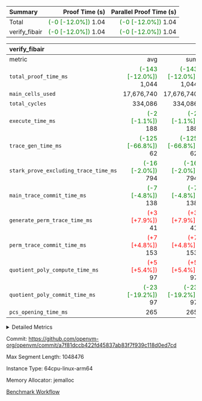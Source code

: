 | Summary | Proof Time (s) | Parallel Proof Time (s) |
|:---|---:|---:|
| Total | <span style='color: green'>(-0 [-12.0%])</span> 1.04 | <span style='color: green'>(-0 [-12.0%])</span> 1.04 |
| verify_fibair | <span style='color: green'>(-0 [-12.0%])</span> 1.04 | <span style='color: green'>(-0 [-12.0%])</span> 1.04 |


| verify_fibair |||||
|:---|---:|---:|---:|---:|
|metric|avg|sum|max|min|
| `total_proof_time_ms ` | <span style='color: green'>(-143 [-12.0%])</span> 1,044 | <span style='color: green'>(-143 [-12.0%])</span> 1,044 | <span style='color: green'>(-143 [-12.0%])</span> 1,044 | <span style='color: green'>(-143 [-12.0%])</span> 1,044 |
| `main_cells_used     ` |  17,676,740 |  17,676,740 |  17,676,740 |  17,676,740 |
| `total_cycles        ` |  334,086 |  334,086 |  334,086 |  334,086 |
| `execute_time_ms     ` | <span style='color: green'>(-2 [-1.1%])</span> 188 | <span style='color: green'>(-2 [-1.1%])</span> 188 | <span style='color: green'>(-2 [-1.1%])</span> 188 | <span style='color: green'>(-2 [-1.1%])</span> 188 |
| `trace_gen_time_ms   ` | <span style='color: green'>(-125 [-66.8%])</span> 62 | <span style='color: green'>(-125 [-66.8%])</span> 62 | <span style='color: green'>(-125 [-66.8%])</span> 62 | <span style='color: green'>(-125 [-66.8%])</span> 62 |
| `stark_prove_excluding_trace_time_ms` | <span style='color: green'>(-16 [-2.0%])</span> 794 | <span style='color: green'>(-16 [-2.0%])</span> 794 | <span style='color: green'>(-16 [-2.0%])</span> 794 | <span style='color: green'>(-16 [-2.0%])</span> 794 |
| `main_trace_commit_time_ms` | <span style='color: green'>(-7 [-4.8%])</span> 138 | <span style='color: green'>(-7 [-4.8%])</span> 138 | <span style='color: green'>(-7 [-4.8%])</span> 138 | <span style='color: green'>(-7 [-4.8%])</span> 138 |
| `generate_perm_trace_time_ms` | <span style='color: red'>(+3 [+7.9%])</span> 41 | <span style='color: red'>(+3 [+7.9%])</span> 41 | <span style='color: red'>(+3 [+7.9%])</span> 41 | <span style='color: red'>(+3 [+7.9%])</span> 41 |
| `perm_trace_commit_time_ms` | <span style='color: red'>(+7 [+4.8%])</span> 153 | <span style='color: red'>(+7 [+4.8%])</span> 153 | <span style='color: red'>(+7 [+4.8%])</span> 153 | <span style='color: red'>(+7 [+4.8%])</span> 153 |
| `quotient_poly_compute_time_ms` | <span style='color: red'>(+5 [+5.4%])</span> 97 | <span style='color: red'>(+5 [+5.4%])</span> 97 | <span style='color: red'>(+5 [+5.4%])</span> 97 | <span style='color: red'>(+5 [+5.4%])</span> 97 |
| `quotient_poly_commit_time_ms` | <span style='color: green'>(-23 [-19.2%])</span> 97 | <span style='color: green'>(-23 [-19.2%])</span> 97 | <span style='color: green'>(-23 [-19.2%])</span> 97 | <span style='color: green'>(-23 [-19.2%])</span> 97 |
| `pcs_opening_time_ms ` |  265 |  265 |  265 |  265 |



<details>
<summary>Detailed Metrics</summary>

|  | verify_program_compile_ms | total_cells | stark_prove_excluding_trace_time_ms | quotient_poly_compute_time_ms | quotient_poly_commit_time_ms | perm_trace_commit_time_ms | pcs_opening_time_ms | main_trace_commit_time_ms |
| --- | --- | --- | --- | --- | --- | --- | --- |
|  | 7 | 65,536 | 36 | 1 | 6 | 0 | 21 | 7 | 

| air_name | rows | quotient_deg | main_cols | interactions | constraints | cells |
| --- | --- | --- | --- | --- | --- | --- |
| AccessAdapterAir<2> |  | 2 |  | 5 | 12 |  | 
| AccessAdapterAir<4> |  | 2 |  | 5 | 12 |  | 
| AccessAdapterAir<8> |  | 2 |  | 5 | 12 |  | 
| FibonacciAir | 32,768 | 1 | 2 |  | 5 | 65,536 | 
| FriReducedOpeningAir |  | 2 |  | 39 | 71 |  | 
| JalRangeCheckAir |  | 2 |  | 9 | 14 |  | 
| NativePoseidon2Air<BabyBearParameters>, 1> |  | 2 |  | 136 | 572 |  | 
| PhantomAir |  | 2 |  | 3 | 5 |  | 
| ProgramAir |  | 1 |  | 1 | 4 |  | 
| VariableRangeCheckerAir |  | 1 |  | 1 | 4 |  | 
| VmAirWrapper<AluNativeAdapterAir, FieldArithmeticCoreAir> |  | 2 |  | 15 | 27 |  | 
| VmAirWrapper<BranchNativeAdapterAir, BranchEqualCoreAir<1> |  | 2 |  | 11 | 25 |  | 
| VmAirWrapper<NativeAdapterAir<2, 0>, PublicValuesCoreAir> |  | 2 |  | 11 | 29 |  | 
| VmAirWrapper<NativeLoadStoreAdapterAir<1>, NativeLoadStoreCoreAir<1> |  | 2 |  | 15 | 20 |  | 
| VmAirWrapper<NativeLoadStoreAdapterAir<4>, NativeLoadStoreCoreAir<4> |  | 2 |  | 15 | 20 |  | 
| VmAirWrapper<NativeVectorizedAdapterAir<4>, FieldExtensionCoreAir> |  | 2 |  | 15 | 27 |  | 
| VmConnectorAir |  | 2 |  | 5 | 11 |  | 
| VolatileBoundaryAir |  | 2 |  | 7 | 19 |  | 

| group | trace_gen_time_ms | total_proof_time_ms | total_cycles | total_cells | stark_prove_excluding_trace_time_ms | quotient_poly_compute_time_ms | quotient_poly_commit_time_ms | perm_trace_commit_time_ms | pcs_opening_time_ms | main_trace_commit_time_ms | main_cells_used | generate_perm_trace_time_ms | execute_time_ms |
| --- | --- | --- | --- | --- | --- | --- | --- | --- | --- | --- | --- | --- | --- |
| verify_fibair | 62 | 1,044 | 334,086 | 62,474,410 | 794 | 97 | 97 | 153 | 265 | 138 | 17,676,740 | 41 | 188 | 

| group | air_name | rows | prep_cols | perm_cols | main_cols | cells |
| --- | --- | --- | --- | --- | --- | --- |
| verify_fibair | AccessAdapterAir<2> | 131,072 |  | 16 | 11 | 3,538,944 | 
| verify_fibair | AccessAdapterAir<4> | 65,536 |  | 16 | 13 | 1,900,544 | 
| verify_fibair | AccessAdapterAir<8> | 128 |  | 16 | 17 | 4,224 | 
| verify_fibair | FriReducedOpeningAir | 2,048 |  | 84 | 27 | 227,328 | 
| verify_fibair | JalRangeCheckAir | 32,768 |  | 28 | 12 | 1,310,720 | 
| verify_fibair | NativePoseidon2Air<BabyBearParameters>, 1> | 32,768 |  | 312 | 398 | 23,265,280 | 
| verify_fibair | PhantomAir | 16,384 |  | 12 | 6 | 294,912 | 
| verify_fibair | ProgramAir | 8,192 |  | 8 | 10 | 147,456 | 
| verify_fibair | VariableRangeCheckerAir | 262,144 | 2 | 8 | 1 | 2,359,296 | 
| verify_fibair | VmAirWrapper<AluNativeAdapterAir, FieldArithmeticCoreAir> | 262,144 |  | 36 | 29 | 17,039,360 | 
| verify_fibair | VmAirWrapper<BranchNativeAdapterAir, BranchEqualCoreAir<1> | 32,768 |  | 28 | 23 | 1,671,168 | 
| verify_fibair | VmAirWrapper<NativeLoadStoreAdapterAir<1>, NativeLoadStoreCoreAir<1> | 65,536 |  | 40 | 21 | 3,997,696 | 
| verify_fibair | VmAirWrapper<NativeLoadStoreAdapterAir<4>, NativeLoadStoreCoreAir<4> | 32,768 |  | 40 | 27 | 2,195,456 | 
| verify_fibair | VmAirWrapper<NativeVectorizedAdapterAir<4>, FieldExtensionCoreAir> | 32,768 |  | 36 | 38 | 2,424,832 | 
| verify_fibair | VmConnectorAir | 2 | 1 | 16 | 5 | 42 | 
| verify_fibair | VolatileBoundaryAir | 65,536 |  | 20 | 12 | 2,097,152 | 

| group | trace_height_constraint | weighted_sum | threshold |
| --- | --- | --- | --- |
| verify_fibair | 0 | 1,085,444 | 2,013,265,921 | 
| verify_fibair | 1 | 5,411,200 | 2,013,265,921 | 
| verify_fibair | 2 | 542,722 | 2,013,265,921 | 
| verify_fibair | 3 | 5,476,612 | 2,013,265,921 | 
| verify_fibair | 4 | 65,536 | 2,013,265,921 | 
| verify_fibair | 5 | 12,851,850 | 2,013,265,921 | 

| trace_height_constraint | threshold |
| --- | --- |
| 0 | 2,013,265,921 | 

</details>


Commit: https://github.com/openvm-org/openvm/commit/a7f81dccb422fd45837ab83f7f939c118d0ed7cd

Max Segment Length: 1048476

Instance Type: 64cpu-linux-arm64

Memory Allocator: jemalloc

[Benchmark Workflow](https://github.com/openvm-org/openvm/actions/runs/15396222710)

